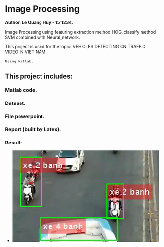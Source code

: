 # Image Processing
**Author: Le Quang Huy - 1511234.**

Image Processing using featuring extraction method HOG, classify method SVM combined with Neural_network.

This project is used for the topic: VEHICLES DETECTING ON TRAFFIC VIDEO IN VIET NAM.

```
Using Matlab.
```
## This project includes:
### Matlab code.
### Dataset.
### File powerpoint.
### Report (built by Latex).
### Result:
* 
     ![Screenshot](Ketqua.png)
